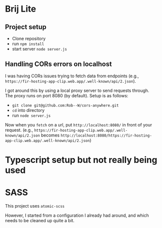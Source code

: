 # Brij Lite

## Project setup

* Clone repository
* run `npm install`
* start server `node server.js`

## Handling CORs errors on localhost

I was having CORs issues trying to fetch data from endpoints (e.g., `https://fir-hosting-app-clip.web.app/.well-known/api/2.json`). 

I got around this by using a local proxy server to send requests through. The proxy runs on port 8080 (by default). Setup is as follows:

* `git clone git@github.com:Rob--W/cors-anywhere.git`
* `cd` into directory
* run `node server.js`

Now when you `fetch` on a url, put `http://localhost:8080/` in front of your request. (e.g., `https://fir-hosting-app-clip.web.app/.well-known/api/2.json` becomes `http://localhost:8080/https://fir-hosting-app-clip.web.app/.well-known/api/2.json`)

# Typescript setup but not really being used

# SASS

This project uses `atomic-scss`

However, I started from a configuration I already had around, and which needs to be cleaned up quite a bit.
